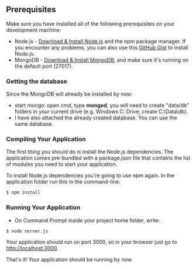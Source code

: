 ## Prerequisites
Make sure you have installed all of the following prerequisites on your development machine:

* Node.js - [Download & Install Node.js](http://www.nodejs.org/download/) and the npm package manager. If you encounter any problems, you can also use this [GitHub Gist](https://gist.github.com/isaacs/579814) to install Node.js.
* MongoDB - [Download & Install MongoDB](http://www.mongodb.org/downloads), and make sure it's running on the default port (27017).

### Getting the database
Since the MongoDB will already be installed by now:

* start mongo: open cmd, type **mongod**, you will need to create "data/db" folders in your current drive (e.g. Windows C: Drive, create C:\Data\db).
* I have also attached the already created database. You can use the same database.

### Compiling Your Application

The first thing you should do is install the Node.js dependencies. The application comes pre-bundled with a package.json file that contains the list of modules you need to start your application.

To install Node.js dependencies you're going to use npm again. In the application folder run this in the command-line:

```bash
$ npm install
```

### Running Your Application

* On Command Prompt inside your project home folder, write:

```bash
$ node server.js
```

Your application should run on port 3000, so in your browser just go to [http://localhost:3000](http://localhost:3000)

That's it! Your application should be running by now.